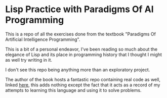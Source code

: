 # Lisp Practice with Paradigms Of AI Programming

This is a repo of all the exercises done from the textbook "Paradigms Of Artificial Intelligence Programming".

This is a bit of a personal endeavor, I've been reading so much about the elegance of Lisp and its place in programming history that I thought I might as well try writing in it.

I don't see this repo being anything more than an exploratory project.

The author of the book hosts a fantastic repo containing real code as well, linked [here](https://github.com/norvig/paip-lisp), this adds nothing except the fact that it acts as a record of my attempts to learning this language and using it to solve problems.
